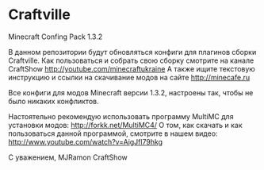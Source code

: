 Craftville
==========

Minecraft Confing Pack 1.3.2

В данном репозитории будут обновляться конфиги для плагинов сборки Craftville.
Как пользоваться и собрать свою сборку смотрите на канале CraftShow http://youtube.com/minecraftukraine
А также ищите текстовую инструкцию и ссылки на скачивание модов на сайте http://minecafe.ru

Все конфиги для модов Minecraft версии 1.3.2, настроены так, чтобы не было никаких конфликтов.

Настоятельно рекомендую использовать программу MultiMC для установки модов: http://forkk.net/MultiMC4/
О том, как скачать и как пользоваться данной программой, смотрите в нашем видео: http://www.youtube.com/watch?v=AigJfl79hkg


С уважением, MJRamon
CraftShow